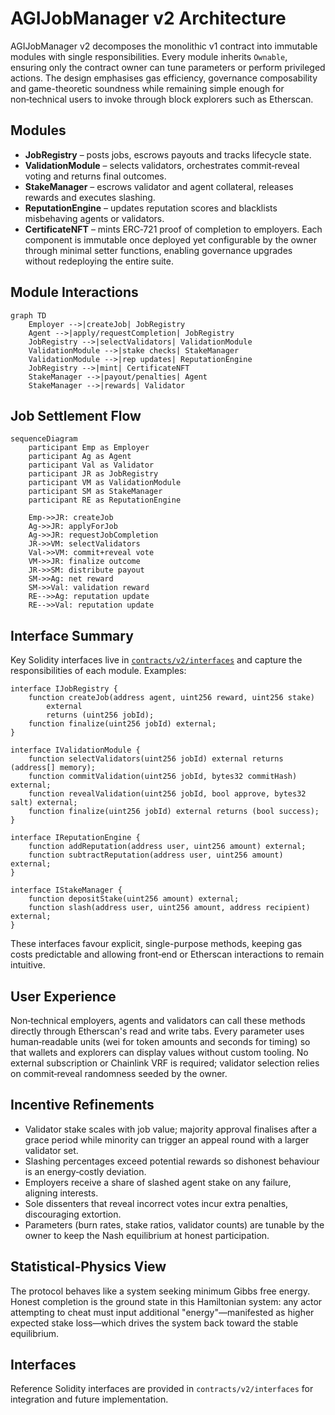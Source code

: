 # AGIJobManager v2 Architecture

AGIJobManager v2 decomposes the monolithic v1 contract into immutable modules with single responsibilities. Every module inherits `Ownable`, ensuring only the contract owner can tune parameters or perform privileged actions. The design emphasises gas efficiency, governance composability and game-theoretic soundness while remaining simple enough for non‑technical users to invoke through block explorers such as Etherscan.

## Modules
- **JobRegistry** – posts jobs, escrows payouts and tracks lifecycle state.
- **ValidationModule** – selects validators, orchestrates commit‑reveal voting and returns final outcomes.
- **StakeManager** – escrows validator and agent collateral, releases rewards and executes slashing.
- **ReputationEngine** – updates reputation scores and blacklists misbehaving agents or validators.
- **CertificateNFT** – mints ERC‑721 proof of completion to employers.
Each component is immutable once deployed yet configurable by the owner through minimal setter functions, enabling governance upgrades without redeploying the entire suite.

## Module Interactions
```mermaid
graph TD
    Employer -->|createJob| JobRegistry
    Agent -->|apply/requestCompletion| JobRegistry
    JobRegistry -->|selectValidators| ValidationModule
    ValidationModule -->|stake checks| StakeManager
    ValidationModule -->|rep updates| ReputationEngine
    JobRegistry -->|mint| CertificateNFT
    StakeManager -->|payout/penalties| Agent
    StakeManager -->|rewards| Validator
```

## Job Settlement Flow
```mermaid
sequenceDiagram
    participant Emp as Employer
    participant Ag as Agent
    participant Val as Validator
    participant JR as JobRegistry
    participant VM as ValidationModule
    participant SM as StakeManager
    participant RE as ReputationEngine

    Emp->>JR: createJob
    Ag->>JR: applyForJob
    Ag->>JR: requestJobCompletion
    JR->>VM: selectValidators
    Val->>VM: commit+reveal vote
    VM->>JR: finalize outcome
    JR->>SM: distribute payout
    SM->>Ag: net reward
    SM->>Val: validation reward
    RE-->>Ag: reputation update
    RE-->>Val: reputation update
```

## Interface Summary
Key Solidity interfaces live in [`contracts/v2/interfaces`](../contracts/v2/interfaces) and capture the responsibilities of each module. Examples:

```solidity
interface IJobRegistry {
    function createJob(address agent, uint256 reward, uint256 stake)
        external
        returns (uint256 jobId);
    function finalize(uint256 jobId) external;
}

interface IValidationModule {
    function selectValidators(uint256 jobId) external returns (address[] memory);
    function commitValidation(uint256 jobId, bytes32 commitHash) external;
    function revealValidation(uint256 jobId, bool approve, bytes32 salt) external;
    function finalize(uint256 jobId) external returns (bool success);
}

interface IReputationEngine {
    function addReputation(address user, uint256 amount) external;
    function subtractReputation(address user, uint256 amount) external;
}

interface IStakeManager {
    function depositStake(uint256 amount) external;
    function slash(address user, uint256 amount, address recipient) external;
}
```

These interfaces favour explicit, single-purpose methods, keeping gas costs predictable and allowing front‑end or Etherscan interactions to remain intuitive.

## User Experience
Non‑technical employers, agents and validators can call these methods directly through Etherscan's read and write tabs. Every parameter uses human‑readable units (wei for token amounts and seconds for timing) so that wallets and explorers can display values without custom tooling. No external subscription or Chainlink VRF is required; validator selection relies on commit‑reveal randomness seeded by the owner.

## Incentive Refinements
- Validator stake scales with job value; majority approval finalises after a grace period while minority can trigger an appeal round with a larger validator set.
- Slashing percentages exceed potential rewards so dishonest behaviour is an energy‑costly deviation.
- Employers receive a share of slashed agent stake on any failure, aligning interests.
- Sole dissenters that reveal incorrect votes incur extra penalties, discouraging extortion.
- Parameters (burn rates, stake ratios, validator counts) are tunable by the owner to keep the Nash equilibrium at honest participation.

## Statistical‑Physics View
The protocol behaves like a system seeking minimum Gibbs free energy. Honest completion is the ground state in this Hamiltonian system: any actor attempting to cheat must input additional "energy"—manifested as higher expected stake loss—which drives the system back toward the stable equilibrium.

## Interfaces
Reference Solidity interfaces are provided in `contracts/v2/interfaces` for integration and future implementation.
